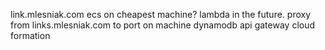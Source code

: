 link.mlesniak.com
ecs on cheapest machine? 
    lambda in the future.
    proxy from links.mlesniak.com to port on machine
dynamodb
api gateway
cloud formation